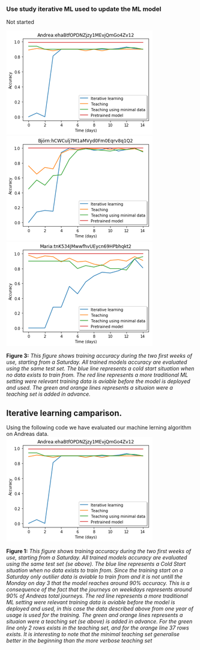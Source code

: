 ### Use study iterative ML used to update the ML model
Not started


![](images/AndreaTraining.png)
![](images/BjornTraining.png)
![](images/MariaTraining.png)

**Figure 3:** *This figure shows training accuracy during the two first weeks of use, starting from a Saturday. All trained models accuracy are evaluated using the same test set. The blue line represents a cold start situation when no data exists to train from. The red line represents a more traditional ML setting were relevant training data is aviable before the model is deployed and used. The green and orange lines represents a situaion were a teaching set is added in advance.*



## Iterative learning camparison.
Using the following code we have evaluated our machine lerning algorithm on Andreas data.
![Andrea](https://github.com/k3larra/commuter/raw/master/images/AndreaTraining.png)

**Figure 1:** *This figure shows training accuracy during the two first weeks of use, starting from a Saturday. All trained models accuracy are evaluated using the same test set (se above). The blue line represents a Cold Start situation when no data exists to train from. Since the training start on a Saturday only outilier data is aviable to train from and it is not untill the Monday on day 3 that the model reaches around 90% accuracy. This is a consequence of the fact that the journeys on weekdays represents around 90% of Andreas total journeys. The red line represents a more traditional ML setting were relevant training data is aviable before the model is deployed and used, in this case the data described above from one year of usage is used for the training. The green and orange lines represents a situaion were a teaching set (se above) is added in advance. For the green line only 2 rows exists in the teaching set, and for the orange line 37 rows exists. It is interesting to note that the minimal teaching set generalise better in the beginning than the more verbose teaching set*
